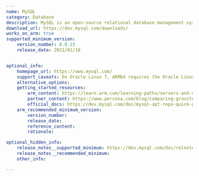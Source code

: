```yaml
---
name: MySQL
category: Database
description: MySQL is an open-source relational database management system.
download_url: https://dev.mysql.com/downloads/
works_on_arm: true
supported_minimum_version:
    version_number: 8.0.23
    release_date: 2021/01/18


optional_info:
    homepage_url: https://www.mysql.com/
    support_caveats: On Oracle Linux 7, ARM64 requires the Oracle Linux 7 Software Collections Repository which can be installed following the commands as mentioned [here](https://dev.mysql.com/doc/mysql-repo-excerpt/8.3/en/linux-installation-yum-repo.html)
    alternative_options: 
    getting_started_resources: 
        arm_content: https://learn.arm.com/learning-paths/servers-and-cloud-computing/mysql/install_mysql/
        partner_content: https://www.percona.com/blog/comparing-graviton-arm-performance-to-intel-and-amd-for-mysql-part-2/
        official_docs: https://dev.mysql.com/doc/mysql-apt-repo-quick-guide/en/
    arm_recommended_minimum_version:
        version_number: 
        release_date:
        reference_content:
        rationale:

optional_hidden_info:
    release_notes__supported_minimum: https://dev.mysql.com/doc/relnotes/mysql/8.0/en/news-8-0-23.html
    release_notes__recommended_minimum: 
    other_info: 

---
```

